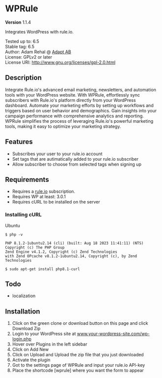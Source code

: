 # WPRule

**Version** 1.1.4

Integrates WordPress with rule.io.

Tested up to: 6.5 <br>
Stable tag: 6.5 <br>
Author:  Adam Rehal @ [Adapt AB](https://www.adapt.se) <br>
License: GPLv2 or later <br>
License URI: http://www.gnu.org/licenses/gpl-2.0.html 

## Description

Integrate Rule.io's advanced email marketing, newsletters, and automation tools with your WordPress website. With WPRule, effortlessly sync subscribers with Rule.io's platform directly from your WordPress dashboard. Automate your marketing efforts by setting up workflows and triggers based on user behavior and demographics. Gain insights into your campaign performance with comprehensive analytics and reporting. WPRule simplifies the process of leveraging Rule.io's powerful marketing tools, making it easy to optimize your marketing strategy.

## Features

- Subscribes your user to your rule.io account
- Set tags that are autimatically added to your rule.io subscriber
- Allow subscriber to choose from selected tags when signing up

## Requirements

- Requires a <a href="https://rule.io">rule.io</a> subscription. <br>
- Requires WP at least: 3.0.1 <br>
- Requires cURL to be installed on the server <br>

### Installing cURL

Ubuntu

`$ php -v`

`PHP 8.1.2-1ubuntu2.14 (cli) (built: Aug 18 2023 11:41:11) (NTS)` <br>
`Copyright (c) The PHP Group` <br>
`Zend Engine v4.1.2, Copyright (c) Zend Technologies` <br>
`with Zend OPcache v8.1.2-1ubuntu2.14, Copyright (c), by Zend Technologies`

`$ sudo apt-get install php8.1-curl`



## Todo

- localization

## Installation
1. Click on the green clone or download button on this page and click Download Zip
2. Login to your WordPress site at www.your-wordpress-site.com/wp-login.php
3. Hover over Plugins in the left sidebar
4. Click on Add New
5. Click on Upload and Upload the zip file that you just downloaded
6. Activate the plugin
7. Got to the settings page of WPRule and input your rule.io API-key
8. Place the shortcode [wprule] where you want the form to appear
